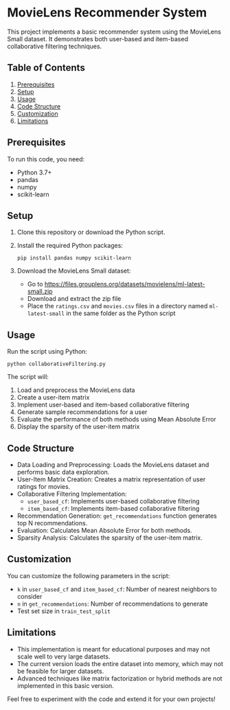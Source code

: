 # MovieLens Recommender System

This project implements a basic recommender system using the MovieLens Small dataset. It demonstrates both user-based and item-based collaborative filtering techniques.

## Table of Contents
1. [Prerequisites](#prerequisites)
2. [Setup](#setup)
3. [Usage](#usage)
4. [Code Structure](#code-structure)
5. [Customization](#customization)
6. [Limitations](#limitations)

## Prerequisites

To run this code, you need:
- Python 3.7+
- pandas
- numpy
- scikit-learn

## Setup

1. Clone this repository or download the Python script.

2. Install the required Python packages:
   ```
   pip install pandas numpy scikit-learn
   ```

3. Download the MovieLens Small dataset:
   - Go to https://files.grouplens.org/datasets/movielens/ml-latest-small.zip
   - Download and extract the zip file
   - Place the `ratings.csv` and `movies.csv` files in a directory named `ml-latest-small` in the same folder as the Python script

## Usage

Run the script using Python:

```
python collaborativeFiltering.py
```

The script will:
1. Load and preprocess the MovieLens data
2. Create a user-item matrix
3. Implement user-based and item-based collaborative filtering
4. Generate sample recommendations for a user
5. Evaluate the performance of both methods using Mean Absolute Error
6. Display the sparsity of the user-item matrix

## Code Structure

- Data Loading and Preprocessing: Loads the MovieLens dataset and performs basic data exploration.
- User-Item Matrix Creation: Creates a matrix representation of user ratings for movies.
- Collaborative Filtering Implementation:
  - `user_based_cf`: Implements user-based collaborative filtering
  - `item_based_cf`: Implements item-based collaborative filtering
- Recommendation Generation: `get_recommendations` function generates top N recommendations.
- Evaluation: Calculates Mean Absolute Error for both methods.
- Sparsity Analysis: Calculates the sparsity of the user-item matrix.

## Customization

You can customize the following parameters in the script:
- `k` in `user_based_cf` and `item_based_cf`: Number of nearest neighbors to consider
- `n` in `get_recommendations`: Number of recommendations to generate
- Test set size in `train_test_split`

## Limitations

- This implementation is meant for educational purposes and may not scale well to very large datasets.
- The current version loads the entire dataset into memory, which may not be feasible for larger datasets.
- Advanced techniques like matrix factorization or hybrid methods are not implemented in this basic version.

Feel free to experiment with the code and extend it for your own projects!